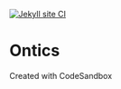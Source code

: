 [![Jekyll site CI](https://github.com/KOSASIH/Ontics/actions/workflows/jekyll.yml/badge.svg)](https://github.com/KOSASIH/Ontics/actions/workflows/jekyll.yml)

# Ontics
Created with CodeSandbox
